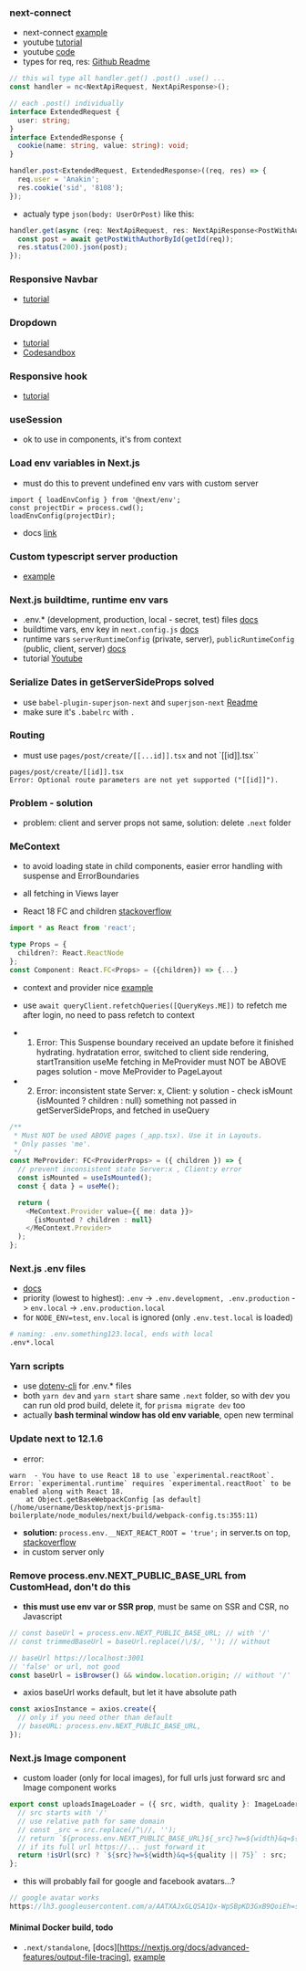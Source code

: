 ### next-connect

- next-connect [example](https://github.com/hoangvvo/nextjs-mongodb-app)
- youtube [tutorial](https://www.youtube.com/watch?v=TvCu_oK083U)
- youtube [code](https://github.dev/bmvantunes/youtube-2020-july-next-api-routes-next-connect)
- types for req, res: [Github Readme](https://github.com/hoangvvo/next-connect#typescript)

```ts
// this wil type all handler.get() .post() .use() ...
const handler = nc<NextApiRequest, NextApiResponse>();

// each .post() individually
interface ExtendedRequest {
  user: string;
}
interface ExtendedResponse {
  cookie(name: string, value: string): void;
}

handler.post<ExtendedRequest, ExtendedResponse>((req, res) => {
  req.user = 'Anakin';
  res.cookie('sid', '8108');
});
```

- actualy type `json(body: UserOrPost)` like this:

```ts
handler.get(async (req: NextApiRequest, res: NextApiResponse<PostWithAuthor>) => {
  const post = await getPostWithAuthorById(getId(req));
  res.status(200).json(post);
});
```

### Responsive Navbar

- [tutorial](https://www.notimedad.dev/responsive-navbar-tailwind-react/#Products)

### Dropdown

- [tutorial](https://letsbuildui.dev/articles/building-a-dropdown-menu-component-with-react-hooks)
- [Codesandbox](https://codesandbox.io/s/dropdown-menu-jzldk)

### Responsive hook

- [tutorial](https://blog.logrocket.com/developing-responsive-layouts-with-react-hooks/)

### useSession

- ok to use in components, it's from context

### Load env variables in Next.js

- must do this to prevent undefined env vars with custom server

```
import { loadEnvConfig } from '@next/env';
const projectDir = process.cwd();
loadEnvConfig(projectDir);
```

- docs [link](https://nextjs.org/docs/basic-features/environment-variables)

### Custom typescript server production

- [example](https://github.com/vercel/next.js/tree/canary/examples/custom-server-typescript)

### Next.js buildtime, runtime env vars

- .env.\* (development, production, local - secret, test) files [docs](https://nextjs.org/docs/basic-features/environment-variables)
- buildtime vars, env key in `next.config.js` [docs](https://nextjs.org/docs/api-reference/next.config.js/environment-variables)
- runtime vars `serverRuntimeConfig` (private, server), `publicRuntimeConfig` (public, client, server) [docs](https://nextjs.org/docs/api-reference/next.config.js/runtime-configuration)
- tutorial [Youtube](https://www.youtube.com/watch?v=Mh9BJNfAVsM)

### Serialize Dates in getServerSideProps solved

- use `babel-plugin-superjson-next` and `superjson-next` [Readme](https://github.com/blitz-js/superjson#using-with-nextjs)
- make sure it's `.babelrc` with `.`

### Routing

- must use `pages/post/create/[[...id]].tsx` and not `[[id]].tsx``

```
pages/post/create/[[id]].tsx
Error: Optional route parameters are not yet supported ("[[id]]").
```

### Problem - solution

- problem: client and server props not same, solution: delete `.next` folder

### MeContext

- to avoid loading state in child components, easier error handling with suspense and ErrorBoundaries
- all fetching in Views layer

- React 18 FC and children [stackoverflow](https://stackoverflow.com/questions/71788254/react-18-typescript-children-fc)

```ts
import * as React from 'react';

type Props = {
  children?: React.ReactNode
};
const Component: React.FC<Props> = ({children}) => {...}
```

- context and provider nice [example](https://dev.to/alexander7161/react-context-api-with-typescript-example-j7a)

- use `await queryClient.refetchQueries([QueryKeys.ME])` to refetch me after login, no need to pass refetch to context

- 1. Error: This Suspense boundary received an update before it finished hydrating.
     hydratation error, switched to client side rendering, startTransition
     useMe fetching in MeProvider must NOT be ABOVE pages
     solution - move MeProvider to PageLayout

- 2. Error: inconsistent state Server: x, Client: y
     solution - check isMount {isMounted ? children : null}
     something not passed in getServerSideProps, and fetched in useQuery

```ts
/**
 * Must NOT be used ABOVE pages (_app.tsx). Use it in Layouts.
 * Only passes 'me'.
 */
const MeProvider: FC<ProviderProps> = ({ children }) => {
  // prevent inconsistent state Server:x , Client:y error
  const isMounted = useIsMounted();
  const { data } = useMe();

  return (
    <MeContext.Provider value={{ me: data }}>
      {isMounted ? children : null}
    </MeContext.Provider>
  );
};
```

### Next.js .env files

- [docs](https://nextjs.org/docs/basic-features/environment-variables)
- priority (lowest to highest): `.env` -> `.env.development, .env.production` -> `env.local` -> `.env.production.local`
- for `NODE_ENV=test`, `env.local` is ignored (only `.env.test.local` is loaded)

```bash
# naming: .env.something123.local, ends with local
.env*.local
```

### Yarn scripts

- use [dotenv-cli](https://github.com/entropitor/dotenv-cli) for .env.\* files
- both `yarn dev` and `yarn start` share same `.next` folder, so with dev you can run old prod build, delete it, for `prisma migrate dev` too
- actually **bash terminal window has old env variable**, open new terminal

### Update next to 12.1.6

- error:

```
warn  - You have to use React 18 to use `experimental.reactRoot`.
Error: `experimental.runtime` requires `experimental.reactRoot` to be enabled along with React 18.
    at Object.getBaseWebpackConfig [as default] (/home/username/Desktop/nextjs-prisma-boilerplate/node_modules/next/build/webpack-config.ts:355:11)
```

- **solution:** `process.env.__NEXT_REACT_ROOT = 'true';` in server.ts on top, [stackoverflow](https://stackoverflow.com/questions/72551352/error-experimental-runtime-requires-experimental-reactroot-to-be-enabled-al)
- in custom server only

### Remove process.env.NEXT_PUBLIC_BASE_URL from CustomHead, don't do this

- **this must use env var or SSR prop**, must be same on SSR and CSR, no Javascript

```ts
// const baseUrl = process.env.NEXT_PUBLIC_BASE_URL; // with '/'
// const trimmedBaseUrl = baseUrl.replace(/\/$/, ''); // without

// baseUrl https://localhost:3001
// 'false' or url, not good
const baseUrl = isBrowser() && window.location.origin; // without '/'
```

- axios baseUrl works default, but let it have absolute path

```ts
const axiosInstance = axios.create({
  // only if you need other than default
  // baseURL: process.env.NEXT_PUBLIC_BASE_URL,
});
```

### Next.js Image component

- custom loader (only for local images), for full urls just forward src and Image component works

```ts
export const uploadsImageLoader = ({ src, width, quality }: ImageLoaderProps) => {
  // src starts with '/'
  // use relative path for same domain
  // const _src = src.replace(/^\//, '');
  // return `${process.env.NEXT_PUBLIC_BASE_URL}${_src}?w=${width}&q=${quality || 75}`;
  // if its full url https://... just forward it
  return !isUrl(src) ? `${src}?w=${width}&q=${quality || 75}` : src;
};
```

- this will probably fail for google and facebook avatars...?

```ts
// google avatar works
https://lh3.googleusercontent.com/a/AATXAJxGLQSA1Qx-WpSBpKD3GxB9QoiEh=s96-c?w=256&q=75
```

#### Minimal Docker build, todo

- `.next/standalone`, [docs][https://nextjs.org/docs/advanced-features/output-file-tracing], [example](https://github.com/vercel/next.js/tree/canary/examples/with-docker-compose)
